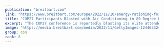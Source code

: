 ```yaml
---
publication: "breitbart.com"
link: "https://www.breitbart.com/europe/2022/11/10/energy-rationing-for-plebs-only-cop27-bigwigs-blast-air-conditioning-in-80-degree-egypt/"
title: "COP27 Participants Blasted with Air Conditioning in 80 Degree Egypt"
excerpt: "The COP27 conference is reportedly blasting its elite attendees with air conditioning in 80-degree Egyptian heat."
image: "https://media.breitbart.com/media/2022/11/GettyImages-1244633242-e1668008179227-640x335.jpg"
group: con
rank: 8
---
```

